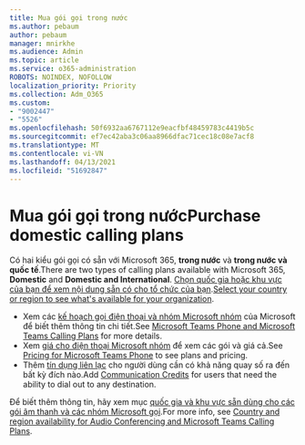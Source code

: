 ```yaml
---
title: Mua gói gọi trong nước
ms.author: pebaum
author: pebaum
manager: mnirkhe
ms.audience: Admin
ms.topic: article
ms.service: o365-administration
ROBOTS: NOINDEX, NOFOLLOW
localization_priority: Priority
ms.collection: Adm_O365
ms.custom:
- "9002447"
- "5526"
ms.openlocfilehash: 50f6932aa6767112e9eacfbf48459783c4419b5c
ms.sourcegitcommit: ef7ec42aba3c06aa8966dfac71cec18c08e7acf8
ms.translationtype: MT
ms.contentlocale: vi-VN
ms.lasthandoff: 04/13/2021
ms.locfileid: "51692847"
---
```

# <a name="purchase-domestic-calling-plans"></a><span data-ttu-id="53ea5-102">Mua gói gọi trong nước</span><span class="sxs-lookup"><span data-stu-id="53ea5-102">Purchase domestic calling plans</span></span>

<span data-ttu-id="53ea5-103">Có hai kiểu gói gọi có sẵn với Microsoft 365, **trong nước** và **trong nước và quốc tế**.</span><span class="sxs-lookup"><span data-stu-id="53ea5-103">There are two types of calling plans available with Microsoft 365, **Domestic** and **Domestic and International**.</span></span> <span data-ttu-id="53ea5-104">[Chọn quốc gia hoặc khu vực của bạn để xem nội dung sẵn có cho tổ chức của bạn](https://docs.microsoft.com/MicrosoftTeams/country-and-region-availability-for-audio-conferencing-and-calling-plans/country-and-region-availability-for-audio-conferencing-and-calling-plans#select-your-country-or-region-to-see-whats-available-for-your-organization).</span><span class="sxs-lookup"><span data-stu-id="53ea5-104">[Select your country or region to see what's available for your organization](https://docs.microsoft.com/MicrosoftTeams/country-and-region-availability-for-audio-conferencing-and-calling-plans/country-and-region-availability-for-audio-conferencing-and-calling-plans#select-your-country-or-region-to-see-whats-available-for-your-organization).</span></span>

- <span data-ttu-id="53ea5-105">Xem các [kế hoạch gọi điện thoại và nhóm Microsoft nhóm](https://docs.microsoft.com/MicrosoftTeams/calling-plan-landing-page) của Microsoft để biết thêm thông tin chi tiết.</span><span class="sxs-lookup"><span data-stu-id="53ea5-105">See [Microsoft Teams Phone and Microsoft Teams Calling Plans](https://docs.microsoft.com/MicrosoftTeams/calling-plan-landing-page) for more details.</span></span>
- <span data-ttu-id="53ea5-106">Xem [giá cho điện thoại Microsoft nhóm](https://www.microsoft.com/microsoft-365/microsoft-teams/voice-calling#Requirements) để xem các gói và giá cả.</span><span class="sxs-lookup"><span data-stu-id="53ea5-106">See [Pricing for Microsoft Teams Phone](https://www.microsoft.com/microsoft-365/microsoft-teams/voice-calling#Requirements) to see plans and pricing.</span></span>
- <span data-ttu-id="53ea5-107">Thêm [tín dụng liên lạc](https://docs.microsoft.com/MicrosoftTeams/country-and-region-availability-for-audio-conferencing-and-calling-plans/country-and-region-availability-for-audio-conferencing-and-calling-plans#communications-credits) cho người dùng cần có khả năng quay số ra đến bất kỳ đích nào.</span><span class="sxs-lookup"><span data-stu-id="53ea5-107">Add [Communication Credits](https://docs.microsoft.com/MicrosoftTeams/country-and-region-availability-for-audio-conferencing-and-calling-plans/country-and-region-availability-for-audio-conferencing-and-calling-plans#communications-credits) for users that need the ability to dial out to any destination.</span></span>

<span data-ttu-id="53ea5-108">Để biết thêm thông tin, hãy xem mục [quốc gia và khu vực sẵn dùng cho các gói âm thanh và các nhóm Microsoft gọi](https://docs.microsoft.com/MicrosoftTeams/country-and-region-availability-for-audio-conferencing-and-calling-plans/country-and-region-availability-for-audio-conferencing-and-calling-plans).</span><span class="sxs-lookup"><span data-stu-id="53ea5-108">For more info, see [Country and region availability for Audio Conferencing and Microsoft Teams Calling Plans](https://docs.microsoft.com/MicrosoftTeams/country-and-region-availability-for-audio-conferencing-and-calling-plans/country-and-region-availability-for-audio-conferencing-and-calling-plans).</span></span> 
